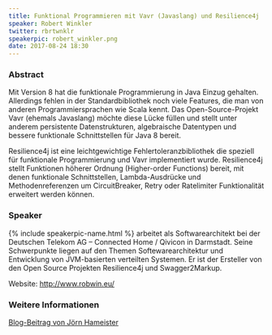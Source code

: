 ```yaml
---
title: Funktional Programmieren mit Vavr (Javaslang) und Resilience4j
speaker: Robert Winkler
twitter: rbrtwnklr
speakerpic: robert_winkler.png
date: 2017-08-24 18:30
---
```


### Abstract

Mit Version 8 hat die funktionale Programmierung in Java Einzug gehalten. Allerdings fehlen in der Standardbibliothek noch viele Features, die man von anderen Programmiersprachen wie Scala kennt. Das Open-Source-Projekt Vavr (ehemals Javaslang) möchte diese Lücke füllen und stellt unter anderem persistente Datenstrukturen, algebraische Datentypen und bessere funktionale Schnittstellen für Java 8 bereit.

Resilience4j ist eine leichtgewichtige Fehlertoleranzbibliothek die speziell für funktionale Programmierung und Vavr implementiert wurde. Resilience4j stellt Funktionen höherer Ordnung (Higher-order Functions) bereit, mit denen funktionale Schnittstellen, Lambda-Ausdrücke und Methodenreferenzen um CircuitBreaker, Retry oder Ratelimiter Funktionalität erweitert werden können.


### Speaker

{% include speakerpic-name.html %} arbeitet als Softwarearchitekt bei der Deutschen Telekom AG – Connected Home / Qivicon in Darmstadt. Seine Schwerpunkte liegen auf den Themen Softewarearchitektur und Entwicklung von JVM-basierten verteilten Systemen. Er ist der Ersteller von den Open Source Projekten Resilience4j und Swagger2Markup.

Website: http://www.robwin.eu/

### Weitere Informationen

[Blog-Beitrag von Jörn Hameister](http://www.hameister.org/Blog/?p=5270)
